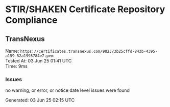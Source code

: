 # STIR/SHAKEN Certificate Repository Compliance

## TransNexus

Name: `https://certificates.transnexus.com/982J/3b25cffd-843b-4395-a159-52a1995784e7.pem`\
Tested At: 03 Jun 25 01:41 UTC\
Time: 9ms

### Issues

no warning, or error, or notice date level issues were found

Generated: 03 Jun 25 02:15 UTC